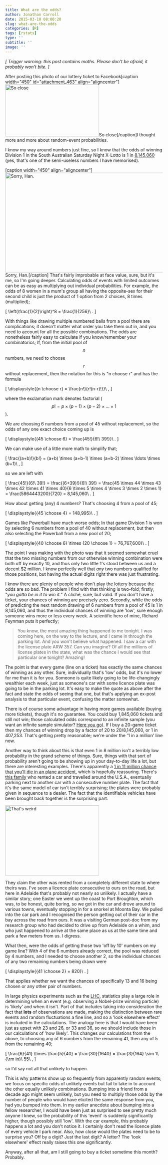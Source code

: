 ```yaml
---
title: What are the odds?
author: Jonathan Carroll
date: 2015-03-10 08:00:20
slug: what-are-the-odds
categories: [R]
tags: [rstats]
type: ''
subtitle: ''
image: ''
---
```

<em>[ Trigger warning: this post contains maths. Please don't be afraid, it probably won't bite. ]</em>

After posting this photo of our lottery ticket to Facebook[caption width="450" id="attachment_463" align="aligncenter"]<a href="http://jcarroll.com.au/wp-content/uploads/2015/03/soclose.jpg"><img src="http://jcarroll.com.au/wp-content/uploads/2015/03/soclose-300x166.jpg" alt="So close" width="300" height="166" class="size-medium wp-image-463"></a>So close[/caption]I thought more and more about random-event probabilities.

<!--more-->

I know my way around numbers just fine, so I know that the odds of winning Division 1 in the South Australian Saturday Night X-Lotto is 1 in <a href="https://tatts.com/salotteries/games/x-lotto" title="X-Lotto" target="_blank">8,145,060</a> (yes, that's one of the semi-useless numbers I have memorised).

[caption width="450" align="aligncenter"]<a href="http://www.dawgpoundnation.com/wp-content/uploads/2014/12/post-26236-Han-Solo-never-tell-me-the-odd-Xg7f.gif"><img src="http://www.dawgpoundnation.com/wp-content/uploads/2014/12/post-26236-Han-Solo-never-tell-me-the-odd-Xg7f.gif" width="750" height="318" alt="Sorry, Han." class=""></a>Sorry, Han.[/caption]
That's fairly improbable at face value, sure, but it's me, so I'm going deeper. Calculating odds of events with limited outcomes can be as easy as multiplying out individual probabilities. For example, the odds of 8 women in a mum's group all having the opposite-sex for their second child is just the product of 1 option from 2 choices, 8 times (multiplied);

\[ \left(\frac{1}{2}\right)^8 = \frac{1}{256}\ . \]

With things like drawing multiple numbered balls from a pool there are complications; it doesn't matter what order you take them out in, and you need to account for all the possible combinations. The odds are nonetheless fairly easy to calculate if you know/remember your combinatorics; If, from the initial pool of $$n$$ numbers, we need to choose $$r$$ without replacement, then the notation for this is "n choose r" and has the formula

\[ \displaystyle{{n \choose r} = \frac{n!}{r!(n-r)!}}\ , \]

where the exclamation mark denotes factorial ($$p! = p \times (p-1) \times (p-2) \times \ldots \times 1$$).

We are choosing 6 numbers from a pool of 45 without replacement, so the odds of any one exact choice coming up is

\[ \displaystyle{{45 \choose 6} = \frac{45!}{6!\ 39!}}\ . \]

We can make use of a little more math to simplify that;

\[ \frac{(a+b)!}{b!} = (a+b) \times (a+b-1) \times (a+b-2) \times \ldots \times (b+1)\ , \]

so we are left with

\[ \frac{45!}{6!\ 39!} = \frac{(6+39)!}{6!\ 39!} = \frac{45 \times 44 \times 43 \times 42 \times 41 \times 40}{6 \times 5 \times 4 \times 3 \times 2 \times 1} = \frac{5864443200}{720} = 8,145,060\ . \]

How about getting (any) 4 numbers? That's choosing 4 from a pool of 45;

\[ \displaystyle{{45 \choose 4} = 148,995}\ . \]

Games like Powerball have much worse odds; In that game Division 1 is won by selecting 6 numbers from a pool of 40 without replacement, but then also selecting the Powerball from a new pool of 20;

\[ \displaystyle{{40 \choose 6} \times {20 \choose 1} = 76,767,600}\ . \]

The point I was making with the photo was that it seemed somewhat cruel that the two missing numbers from our otherwise winning combination were both off by exactly 10, and thus only two little 1's stood between us and a decent $2 million. I know perfectly well that <em>any</em> two numbers qualified for those positions, but having the actual digits right there was just frustrating.

I know there are plenty of people who don't play the lottery because the odds are so bad. The problem I find with that thinking is two-fold; firstly, "<em>you gotta be in it to win it.</em>" A cliché, sure, but valid. If you don't have a ticket, your chances of winning are precisely zero. Secondly, while the odds of predicting the next random drawing of 6 numbers from a pool of 45 is 1 in 8,145,060, and thus the individual chances of winning are 'low', sure enough someone wins more or less every week. A scientific hero of mine, Richard Feynman puts it perfectly;
<blockquote>You know, the most amazing thing happened to me tonight. I was coming here, on the way to the lecture, and I came in through the parking lot. And you won't believe what happened. I saw a car with the license plate ARW 357. Can you imagine? Of all the millions of license plates in the state, what was the chance I would see that particular one tonight? Amazing!</blockquote>
The point is that every game (line on a ticket) has exactly the same chances of winning as any other. Sure, individually that's 'low' odds, but it's no lower for me than it is for you. Someone is quite likely going to be life-changingly wealthier each week, just as someone's car with some licence plate was going to be in the parking lot. It's easy to make the quote as above after the fact and state the odds of seeing that one, but that's applying an ex-post analysis to that particular event, confusing the matter somewhat.

There is of course some advantage in having more games available (buying more tickets), though it's no guarantee. You could buy 1,845,060 tickets and still not win; those calculated odds correspond to an infinite sample (you want an infinite sample simulator? <a href="http://gravy.azurewebsites.net/LotterySimulator/">Here you go</a>). If I buy a 20-game ticket then my chances of winning drop by a factor of 20 to 20/8,145,060, or 1 in 407,253. That's getting pretty reasonable; we're under the '1 in a million' line now.

Another way to think about this is that even 1 in 8 million isn't a terribly low probability in the grand scheme of things. Sure, things with that sort of probability aren't going to be showing up in your day-to-day life a lot, but there are interesting examples. There's apparently a <a href="http://theweek.com/articles/462449/odds-are-11-million-1-that-youll-die-plane-crash">1 in 11 million chance that you'll die in an plane accident</a>, which is hopefully reassuring. There's <a href="http://www.reddit.com/r/AskReddit/comments/2loor3/what_is_the_most_statistically_unlikely_thing/clxkdba" target="_blank">this family</a> who rented a car and travelled around the U.S.A., eventually parking next to another car with a consecutive number plate. The fact that it's the same model of car isn't terribly surprising; the plates were probably given in sequence to a dealer. The fact that the identifiable vehicles have been brought back together is the surprising part.

<a href="http://jcarroll.com.au/wp-content/uploads/2015/03/consecutive.jpg"><img src="http://jcarroll.com.au/wp-content/uploads/2015/03/consecutive-300x224.jpg" alt="That's weird" width="300" height="224" class="aligncenter size-medium wp-image-484"></a>

They claim the other was rented from a completely different state to where theirs was. I've seen a licence plate consecutive to ours on the road, but here in Adelaide that's probably not nearly so unlikely. I actually have a similar story; one Easter we went up the coast to Port Broughton, which was, to be honest, quite boring, so we got in the car and drove around to various towns, eventually stopping in for a snorkel at Moonta Bay. We pulled into the car park and I recognised the person getting out of their car in the bay across the road from ours. It was a visiting German post-doc from my research group who had decided to drive up from Adelaide on a whim, and who just happened to arrive at the same place as us at the same time and park a few meters from us. I digress.

What then, were the odds of getting those two 'off by 10' numbers on my game line? With 4 of the 6 numbers already correct, the pool was reduced by 4 numbers, and I needed to choose another 2, so the individual chances of any two remaining numbers being drawn were

\[ \displaystyle{{41 \choose 2} = 820}\ . \]

That applies whether we want the chances of specifically 13 and 16 being chosen or any other pair of numbers.

In large physics experiments such as the <a href="http://home.web.cern.ch/topics/large-hadron-collider">LHC</a>, statistics play a large role in determining when an event (e.g. observing a Nobel-prize winning particle) is 'likely' and when it isn't. Part of that includes taking into consideration the fact that <strong>lots</strong> of observations are made, making the distinction between rare events and random fluctuations a fine line, and so a 'look elsewhere effect' is included in the calculations. The analogy here is that I would have been just as upset with 23 and 26, or 33 and 36, so we should include those in our calculations of 'how likely'. This changes our calculations from the above, to choosing any of 6 numbers from the remaining 41, then any of 5 from the remaining 40;

\[ \frac{6}{41} \times \frac{5}{40} = \frac{30}{1640} = \frac{3}{164} \sim 1\ {\rm in}\ 55\ , \]

so I'd say not all that unlikely to happen.

This is why patterns show up so frequently from apparently random events; we focus on specific odds of unlikely events but fail to take in to account the other equally unlikely combinations. Bumping into a friend from a decade ago might seem unlikely, but you need to multiply those odds by the number of people who would have elicited the same response from you, had you bumped into them. In my earlier anecdote about bumping into a fellow researcher, I would have been just as surprised to see pretty much anyone I knew, so the probability of this 'event' is suddenly significantly higher, though possibly still 'low'. With the car example, this probably happens a lot and you don't notice it. I certainly don't read the licence plate of every vehicle I park near. Also, how close would the plates need to be to surprise you? Off by a digit? Just the last digit? A letter? The 'look elsewhere' effect really raises this one significantly.

Anyway, after all that, am I still going to buy a ticket sometime this month? Probably.

